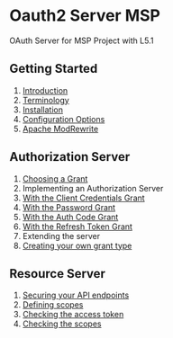 # Oauth2 Server MSP

OAuth Server for MSP Project with L5.1

## Getting Started

1. [Introduction](https://github.com/appotter/oauth2-server-msp/wiki/Introduction)
2. [Terminology](https://github.com/appotter/oauth2-server-msp/wiki/Terminology)
3. [Installation](https://github.com/appotter/oauth2-server-msp/wiki/Installation)
4. [Configuration Options](https://github.com/appotter/oauth2-server-msp/wiki/Configuration-Options)
5. [Apache ModRewrite](https://github.com/appotter/oauth2-server-msp/wiki/Apache-ModRewrite)

## Authorization Server
1. [Choosing a Grant](https://github.com/appotter/oauth2-server-msp/wiki/Choosing-a-Grant)
2. Implementing an Authorization Server
  1. [With the Client Credentials Grant](https://github.com/appotter/oauth2-server-msp/wiki/Implementing-With-the-Client-Credentials-Grant)
  2. [With the Password Grant](https://github.com/appotter/oauth2-server-msp/wiki/Implementing-With-the-Password-Grant)
  3. [With the Auth Code Grant](https://github.com/appotter/oauth2-server-msp/wiki/Implementing-With-the-Auth-Code-Grant)
  4. [With the Refresh Token Grant](https://github.com/appotter/oauth2-server-msp/wiki/Implementing-With-the-Refresh-Token-Grant)
3. Extending the server
  1. [Creating your own grant type](https://github.com/appotter/oauth2-server-msp/wiki/Extending-Creating-your-own-grant-type)

## Resource Server

1. [Securing your API endpoints](https://github.com/appotter/oauth2-server-msp/wiki/Securing-your-API-endpoints)
  1. [Defining scopes](https://github.com/appotter/oauth2-server-msp/wiki/Securing-your-API-endpoints#defining-scopes)
  2. [Checking the access token](https://github.com/appotter/oauth2-server-msp/wiki/Securing-your-API-endpoints#checking-the-access-token)
  3. [Checking the scopes](https://github.com/appotter/oauth2-server-msp/wiki/Securing-your-API-endpoints#checking-the-scopes)
